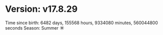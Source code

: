# Version: v17.8.29
Time since birth: 6482 days, 155568 hours, 9334080 minutes, 560044800 seconds
Season: Summer ☀️
